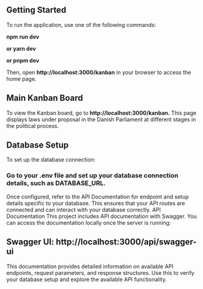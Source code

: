 ## Getting Started

To run the application, use one of the following commands:

**npm run dev**

**or yarn dev**

**or pnpm dev**

Then, open **http://localhost:3000/kanban** in your browser to access the home page.

## Main Kanban Board

To view the Kanban board, go to **http://localhost:3000/kanban.** This page displays laws under proposal in the Danish Parliament at different stages in the political process.

## Database Setup
To set up the database connection:

### Go to your .env file and set up your database connection details, such as DATABASE_URL.

Once configured, refer to the API Documentation for endpoint and setup details specific to your database.
This ensures that your API routes are connected and can interact with your database correctly.
API Documentation
This project includes API documentation with Swagger. You can access the documentation locally once the server is running:

## Swagger UI: http://localhost:3000/api/swagger-ui

This documentation provides detailed information on available API endpoints, request parameters, and response structures. Use this to verify your database setup and explore the available API functionality.
